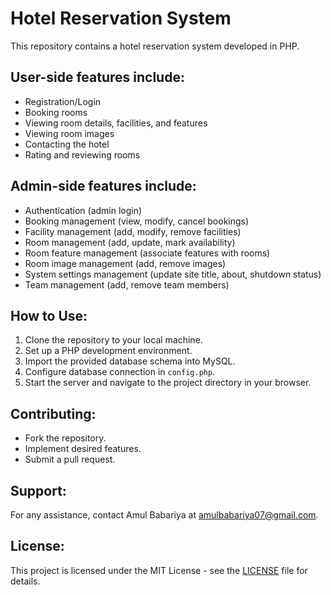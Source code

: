 # Hotel Reservation System

This repository contains a hotel reservation system developed in PHP.

## User-side features include:
- Registration/Login
- Booking rooms
- Viewing room details, facilities, and features
- Viewing room images
- Contacting the hotel
- Rating and reviewing rooms

## Admin-side features include:
- Authentication (admin login)
- Booking management (view, modify, cancel bookings)
- Facility management (add, modify, remove facilities)
- Room management (add, update, mark availability)
- Room feature management (associate features with rooms)
- Room image management (add, remove images)
- System settings management (update site title, about, shutdown status)
- Team management (add, remove team members)

## How to Use:
1. Clone the repository to your local machine.
2. Set up a PHP development environment.
3. Import the provided database schema into MySQL.
4. Configure database connection in `config.php`.
5. Start the server and navigate to the project directory in your browser.

## Contributing:
- Fork the repository.
- Implement desired features.
- Submit a pull request.

## Support:
For any assistance, contact Amul Babariya at [amulbabariya07@gmail.com](mailto:amulbabariya07@gmail.com).

## License:
This project is licensed under the MIT License - see the [LICENSE](LICENSE) file for details.
